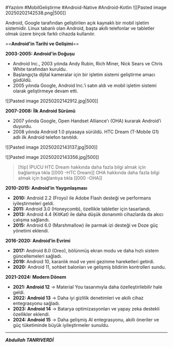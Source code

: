 #Yazılım #MobilGeliştirme #Android-Native #Android-Kotlin
![[Pasted image 20250202142538.png|500]]

Android, Google tarafından geliştirilen açık kaynaklı bir mobil işletim sistemidir. Linux tabanlı olan Android, başta akıllı telefonlar ve tabletler olmak üzere birçok farklı cihazda kullanılır.


==**Android'in Tarihi ve Gelişimi**==

 **2003-2005: Android'in Doğuşu**
- Android Inc., 2003 yılında Andy Rubin, Rich Miner, Nick Sears ve Chris White tarafından kuruldu.
- Başlangıçta dijital kameralar için bir işletim sistemi geliştirme amacı güdüldü.
- 2005 yılında Google, Android Inc.’i satın aldı ve mobil işletim sistemi olarak geliştirmeye devam etti.

![[Pasted image 20250202142912.jpg|500]]



**2007-2008: İlk Android Sürümü**
- 2007 yılında Google, Open Handset Alliance'ı (OHA) kurarak Android’i duyurdu.
- 2008 yılında Android 1.0 piyasaya sürüldü. HTC Dream (T-Mobile G1) adlı ilk Android telefon tanıtıldı.

![[Pasted image 20250202143137.jpg|500]]

![[Pasted image 20250202143356.jpg|500]]


> [!tip] İPUCU
>HTC Dream hakkında daha fazla bilgi almak için bağlantıya tıkla [[000 -HTC Dream]]
OHA hakkında daha fazla bilgi almak için bağlantıya tıkla [[000 -OHA]]



**2010-2015: Android’in Yaygınlaşması**
- **2010:** Android 2.2 (Froyo) ile Adobe Flash desteği ve performans iyileştirmeleri geldi.
- **2011:** Android 3.0 (Honeycomb), özellikle tabletler için tasarlandı.
- **2013:** Android 4.4 (KitKat) ile daha düşük donanımlı cihazlarda da akıcı çalışma sağlandı.
- **2015:** Android 6.0 (Marshmallow) ile parmak izi desteği ve Doze güç yönetimi eklendi.


**2016-2020: Android’in Evrimi**
- **2017:** Android 8.0 (Oreo), bölünmüş ekran modu ve daha hızlı sistem güncellemeleri sağladı.
- **2019:** Android 10, karanlık mod ve yeni gezinme hareketleri getirdi.
- **2020:** Android 11, sohbet balonları ve gelişmiş bildirim kontrolleri sundu.


**2021-2024: Modern Dönem**
- **2021: Android 12** → Material You tasarımıyla daha özelleştirilebilir hale geldi.
- **2022: Android 13** → Daha iyi gizlilik denetimleri ve akıllı cihaz entegrasyonu sağladı.
- **2023: Android 14** → Batarya optimizasyonları ve yapay zeka destekli özellikler eklendi.
- **2024: Android 15** → Daha gelişmiş AI entegrasyonu, akıllı öneriler ve güç tüketiminde büyük iyileştirmeler sunuldu.
---


***Abdullah TANRIVERDİ***
